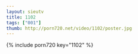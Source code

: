 ```yaml
--- 
layout: sieutv
title: 1102
tags: ["001"]
thumb: http://porn720.net/video/1102/poster.jpg
---
```

{% include porn720 key="1102" %} 
